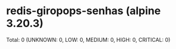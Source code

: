
redis-giropops-senhas (alpine 3.20.3)
=====================================
Total: 0 (UNKNOWN: 0, LOW: 0, MEDIUM: 0, HIGH: 0, CRITICAL: 0)

